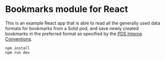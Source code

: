 # Bookmarks module for React

This is an example React app that is able to read all the generally used data formats for bookmarks from a Solid pod, and save newly created bookmarks in the preferred format as specified by the [PDS Interop Conventions](https://pdsinterop.org/conventions/bookmark/).

```
npm install
npm run dev
```
